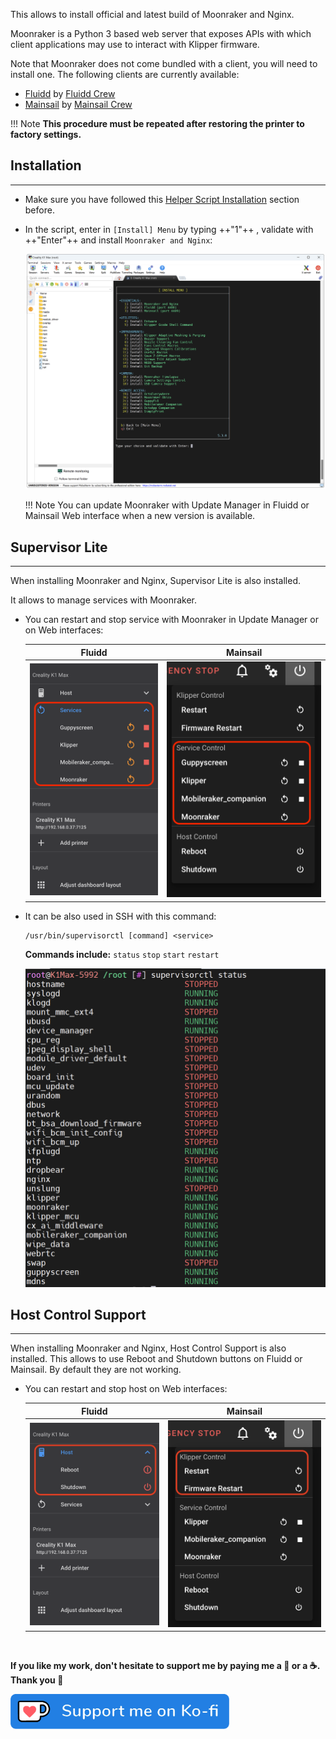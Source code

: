 This allows to install official and latest build of Moonraker and Nginx.

Moonraker is a Python 3 based web server that exposes APIs with which client applications may use to interact with Klipper firmware.

Note that Moonraker does not come bundled with a client, you will need to install one. The following clients are currently available:

  - <a href="../fluidd">Fluidd</a> by <a href="https://github.com/fluidd-core">Fluidd Crew</a>
  - <a href="../mainsail">Mainsail</a> by <a href="https://github.com/mainsail-crew">Mainsail Crew</a>

!!! Note
    **This procedure must be repeated after restoring the printer to factory settings.**


## Installation
<hr>

- Make sure you have followed this <a href="../../helper-script/helper-script-installation">Helper Script Installation</a> section before.

- In the script, enter in `[Install] Menu` by typing ++"1"++ , validate with ++"Enter"++ and install `Moonraker and Nginx`:

    <img width="900" src="../../assets/img/Creality-Helper-Script/Install_Menu.png">

    !!! Note
        You can update Moonraker with Update Manager in Fluidd or Mainsail Web interface when a new version is available.


## Supervisor Lite
<hr>

When installing Moonraker and Nginx, Supervisor Lite is also installed.

It allows to manage services with Moonraker.

- You can restart and stop service with Moonraker in Update Manager or on Web interfaces:

    | Fluidd | Mainsail |
    | :---------: | :---------: |
    | <img src="../../assets/img/Supervisor-Lite/Supervisor_Fluidd.png"> | <img src="../../assets/img/Supervisor-Lite/Supervisor_Mainsail.png"> |

- It can be also used in SSH with this command:

    ``` title="SSH Command Prompt"
    /usr/bin/supervisorctl [command] <service>
    ```

    **Commands include:** `status` `stop` `start` `restart`

    <img width="600" src="../../assets/img/Supervisor-Lite/Supervisor_SSH.png">


## Host Control Support
<hr>

When installing Moonraker and Nginx, Host Control Support is also installed. This allows to use Reboot and Shutdown buttons on Fluidd or Mainsail. By default they are not working.

- You can restart and stop host on Web interfaces:

    | Fluidd | Mainsail |
    | :---------: | :---------: |
    | <img src="../../assets/img/Host-Controls-Support/Host_Fluidd.png"> | <img src="../../assets/img/Host-Controls-Support/Host_Mainsail.png"> |

<br />

**If you like my work, don't hesitate to support me by paying me a 🍺 or a ☕. Thank you 🙂**

<a href="https://ko-fi.com/guilouz" target="_blank"><img width="350" src="../../assets/img/home/Ko-fi.png"></a>
